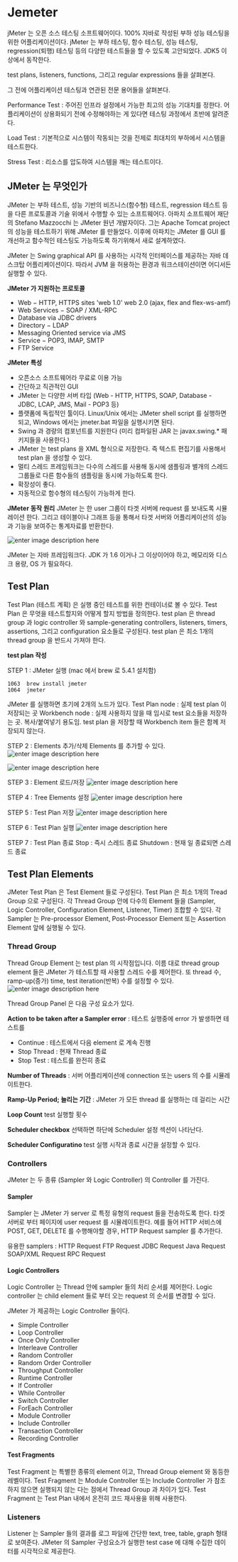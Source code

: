# Jemeter

jMeter 는 오픈 소스 테스팅 소프트웨어이다. 100% 자바로 작성된 부하 성능 테스팅을 위한 어플리케이션이다. jMeter 는 부하 테스팅, 함수 테스팅, 성능 테스팅, regression(퇴행) 테스팅 등의 다양한 테스트들을 할 수 있도록 고안되었다. JDK5 이상에서 동작한다.

test plans, listeners, functions, 그리고 regular expressions 들을 살펴본다.

그 전에 어플리케이션 테스팅과 연관된 전문 용어들을 살펴본다.

Performance Test
: 주어진 인프라 설정에서 가능한 최고의 성능 기대치를 정한다. 어플리케이션이 상용화되기 전에 수정해야하는 게 있다면 테스팅 과정에서 초반에 알려준다.

Load Test
: 기본적으로 시스템이 작동되는 것을 전제로 최대치의 부하에서 시스템을 테스트한다.

Stress Test
: 리소스를 압도하여 시스템을 깨는 테스트이다.

## JMeter 는 무엇인가
JMeter 는 부하 테스트, 성능 기반의 비즈니스(함수형) 테스트, regression 테스트 등을 다른 프로토콜과 기술 위에서 수행할 수 있는 소프트웨어다. 
아파치 소프트웨어 재단의 Stefano Mazzocchi 는 JMeter 원년 개발자이다. 그는 Apache Tomcat project 의 성능을 테스트하기 위해 JMeter 를 만들었다. 이후에 아파치는 JMeter 를  GUI 를 개선하고 함수적인 테스팅도 가능하도록 하기위해서 새로 설계하였다. 

JMeter 는 Swing graphical API 를 사용하는 시각적 인터페이스를 제공하는 자바 데스크탑 어플리케이션이다. 따라서 JVM 을 허용하는 환경과 워크스테이션이면 어디서든 실행할 수 있다. 

**JMeter 가 지원하는 프로토콜**
-   Web − HTTP, HTTPS sites 'web 1.0' web 2.0 (ajax, flex and flex-ws-amf)
-   Web Services − SOAP / XML-RPC
-   Database via JDBC drivers
-   Directory − LDAP
-   Messaging Oriented service via JMS
-   Service − POP3, IMAP, SMTP
-   FTP Service

**JMeter 특성**
-   오픈소스 소프트웨어라 무료로 이용 가능
-  간단하고 직관적인 GUI
-  JMeter 는 다양한 서버 타입 (Web - HTTP, HTTPS, SOAP, Database - JDBC, LCAP, JMS, Mail - POP3 등)
- 플랫폼에 독립적인 툴이다. Linux/Unix 에서는 JMeter shell script 를 실행하면되고, Windows 에서는 jmeter.bat 파일을 실행시키면 된다.
- Swing 과 경량의 컴포넌트를 지원한다 (미리 컴파일된 JAR 는 javax.swing.* 패키지들을 사용한다.)
- JMeter 는 test plans 을 XML 형식으로 저장한다. 즉 텍스트 편집기를 사용해서 test plan 을 생성할 수 있다.
- 멀티 스레드 프레임워크는 다수의 스레드를 사용해 동시에 샘플링과 별개의 스레드 그룹들로 다른 함수들의 샘플링을 동시에 가능하도록 한다.
- 확장성이 좋다.
- 자동적으로 함수형의 테스팅이 가능하게 한다.

**JMeter 동작 원리**
JMeter 는 한 user 그룹이 타겟 서버에 request 를 보내도록 시뮬레이션 한다. 그리고 테이블이나 그래프 등을 통해서 타겟 서버와 어플리케이션의 성능과 기능을 보여주는 통계자료를 반환한다. 

![enter image description here](https://www.tutorialspoint.com/jmeter/images/jmeter_process.jpg)

JMeter 는 자바 프레임워크다. JDK 가 1.6 이거나 그 이상이어야 하고, 메모리와 디스크 용량, OS 가 필요하다. 

## Test Plan 
Test Plan (테스트 계획) 은 실행 중인 테스트를 위한 컨테이너로 볼 수 있다. Test Plan 은 무엇을 테스트할지와 어떻게 할지 방법을 정의한다. test plan 은 thread group 과 logic controller 와 sample-generating controllers, listeners, timers, assertions, 그리고 configuration 요소들로 구성된다. 
test plan 은 최소 1개의 thread group 을 반드시 가져야 한다.

**test plan 작성**

STEP 1 : JMeter 실행 (mac 에서 brew 로 5.4.1 설치함)
```
1063  brew install jmeter
1064  jmeter
```
JMeter 를 실행하면 초기에 2개의 노드가 있다.
Test Plan node : 실제 test plan 이 저장되는 곳
Workbench node : 실제 사용하지 않을 때 임시로 test 요소들을 저장하는 곳. 복사/붙여넣기 용도임. test plan 을 저장할 때 Workbench item 들은 함께 저장되지 않는다.

STEP 2 : Elements 추가/삭제
Elements 를 추가할 수 있다. 
![enter image description here](https://www.tutorialspoint.com/jmeter/images/adding_thread_group.jpg)

![enter image description here](https://www.tutorialspoint.com/jmeter/images/remove_element.jpg)

STEP 3 : Element 로드/저장
![enter image description here](https://www.tutorialspoint.com/jmeter/images/load_element.jpg)

STEP 4 : Tree Elements 설정
![enter image description here](https://www.tutorialspoint.com/jmeter/images/adding_thread_group.jpg)

STEP 5 : Test Plan 저장
![enter image description here](https://www.tutorialspoint.com/jmeter/images/save_test_plan.jpg)

STEP 6 : Test Plan 실행
![enter image description here](https://www.tutorialspoint.com/jmeter/images/run_test_plan.jpg)

STEP 7 : Test Plan 종료
Stop : 즉시 스레드 종료
Shutdown : 현재 일 종료되면 스레드 종료

## Test Plan Elements
JMeter Test Plan 은 Test Element 들로 구성된다. Test Plan 은 최소 1개의 Tread Group 으로 구성된다. 각 Thread Group 안에 다수의 Element 들을 (Sampler, Logic Controller, Configuration Element, Listener, Timer) 조합할 수 있다. 
각 Sampler 는 Pre-processor Element, Post-Processor Element 또는 Assertion Element 앞에 실행될 수 있다. 

### Thread Group
Thread Group Element 는 test plan 의 시작점입니다. 이름 대로 thread group element 들은 JMeter 가 테스트할 때 사용할 스레드 수를 제어한다. 또 thread 수, ramp-up(증가) time, test iteration(반복) 수를 설정할 수 있다. 
![enter image description here](https://www.tutorialspoint.com/jmeter/images/thread_group_panel.jpg)

Thread Group Panel 은 다음 구성 요소가 있다.

**Action to be taken after a Sampler error**
: 테스트 실행중에 error 가 발생하면 테스트를
- Continue : 테스트에서 다음 element 로 계속 진행
- Stop Thread : 현재 Thread 종료
- Stop Test : 테스트를 완전히 종료

**Number of Threads** 
: 서버 어플리케이션에 connection 또는 users 의 수를 시뮬레이트한다.

**Ramp-Up Period; 늘리는 기간**
: JMeter 가 모든 thread 를 실행하는 데 걸리는 시간

**Loop Count**
test 실행할 횟수

**Scheduler checkbox**
선택하면 하단에 Scheduler 설정 섹션이 나타난다. 

**Scheduler Configuratino**
test 실행 시작과 종료 시간을 설정할 수 있다.

### Controllers
JMeter 는  두 종류 (Sampler 와 Logic Controller) 의 Controller 를 가진다. 

#### Sampler
Sampler 는 JMeter 가 server 로 특정 유형의 request 들을 전송하도록 한다. 타겟 서버로 부터 페이지에 user request 를 시뮬레이트한다. 예를 들어 HTTP 서비스에 POST, GET, DELETE 를 수행해야할 경우, HTTP Request sampler 를 추가한다.

유용한 samplers :
HTTP Request
FTP Request
JDBC Request
Java Request
SOAP/XML Request
RPC Request

#### Logic Controllers
Logic Controller 는 Thread 안에 sampler 들의 처리 순서를 제어한다. Logic controller 는 child element 들로 부터 오는 request 의 순서를 변경할 수 있다. 

JMeter 가 제공하는 Logic Controller 들이다.
-   Simple Controller
-   Loop Controller
-   Once Only Controller
-   Interleave Controller
-   Random Controller
-   Random Order Controller
-   Throughput Controller
-   Runtime Controller
-   If Controller
-   While Controller
-   Switch Controller
-   ForEach Controller
-   Module Controller
-   Include Controller
-   Transaction Controller
-   Recording Controller

#### Test Fragments
Test Fragment 는 특별한 종류의 element 이고, Thread Group element 와 동등한 레벨이다. Test Fragment 는 Module Controller 또는 Include Controller 가 참조하지 않으면 실행되지 않는 다는 점에서 Thread Group 과 차이가 있다. Test Fragment 는 Test Plan 내에서 온전히 코드 재사용을 위해 사용한다. 

### Listeners
Listener 는 Sampler 들의 결과를 로그 파일에 간단한 text, tree, table, graph 형태로 보여준다. JMeter 의 Sampler 구성요소가 실행한 test case 에 대해 수집한 데이터를 시각적으로 제공한다. 
<!--stackedit_data:
eyJoaXN0b3J5IjpbMTk0OTcwMDkxNywtMTY3OTI2Mzk5MiwxNT
U5MzE1ODYsLTEyNjU0NTI4MTcsLTE0NjcyNTkwMTEsLTcwMjgy
ODU4NSw0OTI1NTgyMTYsLTYzMzMxODQ2NCwzMDQ1MzYzMzYsLT
EzMjAyODA4MjMsMTE2MjI0MDg5MCwtMTc3OTEwNjIyLC0xODEx
ODM2OTM4LC05MDMzMjQ0NTksLTY1OTcwNjE1OCw3MTE2NTcxND
QsNTA0NTkzNjI3LDE1MTE3MTEwMzgsLTEzOTM0MDY3NjIsLTE2
Mjc5NzkzNThdfQ==
-->